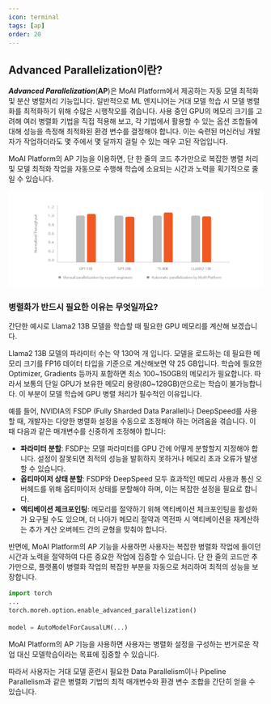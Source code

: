 ```yaml
---
icon: terminal
tags: [ap]
order: 20
---
```


## Advanced Parallelization이란?

***Advanced Parallelization***(**AP**)은 MoAI Platform에서 제공하는 자동 모델 최적화 및 분산 병렬처리 기능입니다. 일반적으로 ML 엔지니어는 거대 모델 학습 시 모델 병렬화를 최적화하기 위해 수많은 시행착오를 겪습니다. 사용 중인 GPU의 메모리 크기를 고려해 여러 병렬화 기법을 직접 적용해 보고, 각 기법에서 활용할 수 있는 옵션 조합들에 대해 성능을 측정해 최적화된 환경 변수를 결정해야 합니다. 이는 숙련된 머신러닝 개발자가 작업하더라도 몇 주에서 몇 달까지 걸릴 수 있는 매우 고된 작업입니다.

MoAI Platform의 AP 기능을 이용하면, 단 한 줄의 코드 추가만으로 복잡한 병렬 처리 및 모델 최적화 작업을 자동으로 수행해 학습에 소요되는 시간과 노력을 획기적으로 줄일 수 있습니다.

![Normalized model training throughput: experienced developer optimizations over one moth vs. using the AP feature on the MoAI Platform](/overview/img_ov/ap.png)

### 병렬화가 반드시 필요한 이유는 무엇일까요?

간단한 예시로 Llama2 13B 모델을 학습할 때 필요한 GPU 메모리를 계산해 보겠습니다.

Llama2 13B 모델의 파라미터 수는 약 130억 개 입니다. 모델을 로드하는 데 필요한 메모리 크기를 FP16 데이터 타입을 기준으로 계산해보면 약 25 GB입니다. 학습에 필요한 Optimizer, Gradients 등까지 포함하면 최소 100~150GB의 메모리가 필요합니다. 따라서 보통의 단일 GPU가 보유한 메모리 용량(80~128GB)만으로는 학습이 불가능합니다. 이 부분이 모델 학습에 GPU 병렬 처리가 필수적인 이유입니다. 

예를 들어, NVIDIA의 FSDP (Fully Sharded Data Parallel)나 DeepSpeed를 사용할 때, 개발자는 다양한 병렬화 설정을 수동으로 조정해야 하는 어려움을 겪습니다. 이 때 다음과 같은 매개변수를 신중하게 조정해야 합니다:

- **파라미터 분할**: FSDP는 모델 파라미터를 GPU 간에 어떻게 분할할지 지정해야 합니다. 설정이 잘못되면 최적의 성능을 발휘하지 못하거나 메모리 초과 오류가 발생할 수 있습니다.
- **옵티마이저 상태 분할**: FSDP와 DeepSpeed 모두 효과적인 메모리 사용과 통신 오버헤드를 위해 옵티마이저 상태를 분할해야 하며, 이는 복잡한 설정을 필요로 합니다.
- **액티베이션 체크포인팅**: 메모리를 절약하기 위해 액티베이션 체크포인팅을 활성화가 요구될 수도 있으며, 더 나아가 메모리 절약과 역전파 시 액티베이션을 재계산하는 추가 계산 오버헤드 간의 균형을 맞춰야 합니다.

반면에, MoAI Platform의 AP 기능을 사용하면 사용자는 복잡한 병렬화 작업에 들이던 시간과 노력을 절약하여 다른 중요한 작업에 집중할 수 있습니다. 단 한 줄의 코드만 추가만으로, 플랫폼이 병렬화 작업의 복잡한 부분을 자동으로 처리하여 최적의 성능을 보장합니다.

```python
import torch
...
torch.moreh.option.enable_advanced_parallelization()

model = AutoModelForCausalLM(...) 
```

MoAI Platform의 AP 기능을 사용하면 사용자는 병렬화 설정을 구성하는 번거로운 작업 대신 모델학습이라는 목표에 집중할 수 있습니다.

따라서 사용자는 거대 모델 훈련시 필요한 Data Parallelism이나 Pipeline Parallelism과 같은 병렬화 기법의 최적 매개변수와 환경 변수 조합을 간단히 얻을 수 있습니다.